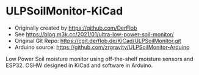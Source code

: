 # ULPSoilMonitor-KiCad

- Originally created by https://github.com/DerFlob
- See https://blog.m3k.cc/2021/01/ultra-low-power-soil-monitor/
- Original Git Repo: https://cgit.derflob.de/KiCad/ULPSoilMonitor.git
- Arduino source: https://github.com/zrgravity/ULPSoilMonitor-Arduino

Low Power Soil moisture monitor using off-the-shelf moisture sensors and ESP32. OSHW designed in KiCad and software in Arduino.
